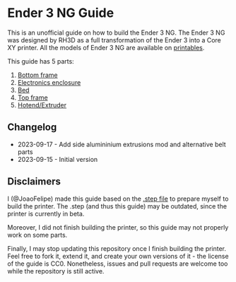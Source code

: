 # Ender 3 NG Guide

This is an unofficial guide on how to build the Ender 3 NG. The Ender 3 NG was designed by RH3D as a full transformation of the Ender 3 into a Core XY printer. All the models of Ender 3 NG are available on [printables](https://www.printables.com/model/469280-ender-3-ng-corexy).

This guide has 5 parts:

1. [Bottom frame](1.bottom/bottom.md)
2. [Electronics enclosure](2.electronics/electronics.md)
3. [Bed](3.bed/bed.md)
4. [Top frame](4.top/top.md)
5. [Hotend/Extruder](5.hotend-extruder/hotend-extruder.md)

## Changelog

- 2023-09-17 - Add side alumininium extrusions mod and alternative belt parts
- 2023-09-15 - Initial version

## Disclaimers

I (@JoaoFelipe) made this guide based on the [.step file](https://ko-fi.com/s/f1be48e43a) to prepare myself to build the printer. The .step (and thus this guide) may be outdated, since the printer is currently in beta.

Moreover, I did not finish building the printer, so this guide may not properly work on some parts.

Finally, I may stop updating this repository once I finish building the printer. Feel free to fork it, extend it, and create your own versions of it - the license of the guide is CC0. Nonetheless, issues and pull requests are welcome too while the repository is still active.

